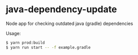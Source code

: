 # java-dependency-update
Node app for checking outdated java (gradle) dependencies

Usage:
```bash
$ yarn prod:build
$ yarn run start -- -f example.gradle
```
